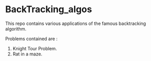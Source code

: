 # BackTracking_algos
This repo contains various applications of the famous backtracking algorithm. 

Problems contained are : 

1) Knight Tour Problem.
2) Rat in a maze.
